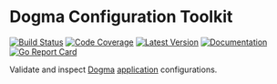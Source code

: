 # Dogma Configuration Toolkit

[![Build Status](https://github.com/dogmatiq/configkit/workflows/CI/badge.svg)](https://github.com/dogmatiq/configkit/actions?workflow=CI)
[![Code Coverage](https://img.shields.io/codecov/c/github/dogmatiq/configkit/master.svg)](https://codecov.io/github/dogmatiq/configkit)
[![Latest Version](https://img.shields.io/github/tag/dogmatiq/configkit.svg?label=semver)](https://semver.org)
[![Documentation](https://img.shields.io/badge/go.dev-reference-007d9c)](https://pkg.go.dev/github.com/dogmatiq/configkit)
[![Go Report Card](https://goreportcard.com/badge/github.com/dogmatiq/configkit)](https://goreportcard.com/report/github.com/dogmatiq/configkit)

Validate and inspect [Dogma](https://github.com/dogmatiq/dogma)
[application](https://github.com/dogmatiq/dogma#application) configurations.
